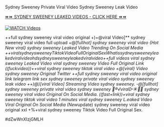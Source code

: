 Sydney Sweeney Private Viral Video Sydney Sweeney Leak Video


[⏩⏩ SYDNEY SWEENEY LEAKED VIDEOS - CLICK HERE ⏪⏪](https://mov24.shop/watch/sydney+sweeney)

[![WATCH Videos](https://i.imgur.com/dJHk4Zq.gif)](https://mov24.shop/watch/sydney+sweeney)




























++full sydney sweeney viral video original +)+@viral Video]** sydney sweeney viral video full upload +@[full*hot] sydney sweeney viral video {Hot New viral} sydney sweeney Leaked Video Trending On Social Media +$+viral sydney sweeney Tiktok Video Full Original Sex What is sydney sweeney leaked viral video hd sydney sweeney leaked viral video +$+full videos viral sydney sweeney Leaked Video
viral sydney sweeney Video Full Original Link
((fuckvideo))++viral sydney sweeney tiktok viral video +@[viral} Video sydney sweeney Original Twitter ++*full sydney sweeney viral video original link telegram link
sex sydney sweeney private viral video sydney sweeney leak video
++)@)[viral Video] Streaming Video sydney sweeney. -@[full*hot] sydney sweeney private viral video sydney sweeney
👙®️√viral▷☀️👄💥 sydney sweeney viral video Original On Social Media. ((fast+link))+viral sydney sweeney tiktok viral video 1 minutes
viral sydney sweeney L.eaked Video Viral Original On Social Media
(New*update) sydney sweeney viral video original xxl
+%+viral sydney sweeney Tiktok Video Full Original Sex.


#dZwWnXIzjGMLH